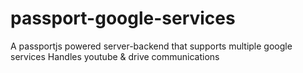 # passport-google-services
A passportjs powered server-backend that supports multiple google services
Handles youtube &amp; drive communications
